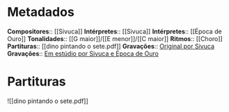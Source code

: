 # Metadados

**Compositores**:: [[Sivuca]]
**Intérpretes**:: [[Sivuca]]
**Intérpretes**:: [[Época de Ouro]]
**Tonalidades**:: [[G maior]]/[[E menor]]/[[C maior]]
**Ritmos**:: [[Choro]]
**Partituras**:: [[dino pintando o sete.pdf]]
**Gravações**:: [Original por Sivuca](https://www.youtube.com/watch?v=NnZC21sd61Y)
**Gravações**:: [Em estúdio por Sivuca e Época de Ouro](https://www.youtube.com/watch?v=9f_wUtWyWuM)

# Partituras
![[dino pintando o sete.pdf]]